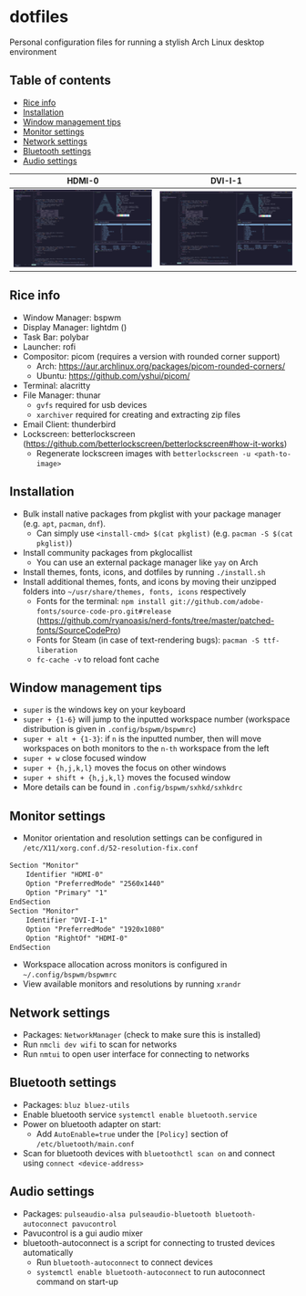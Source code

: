 # dotfiles

Personal configuration files for running a stylish Arch Linux desktop environment

## Table of contents
- [Rice info](#rice-info)
- [Installation](#installation)
- [Window management tips](#window-management-tips)
- [Monitor settings](#monitor-settings)
- [Network settings](#network-settings)
- [Bluetooth settings](#bluetooth-settings)
- [Audio settings](#audio-settings)

| HDMI-0     | DVI-I-1    |
| ---------- | ---------- |
| ![snapshot_2](images/snapshot_2.png) | ![snapshot_3](images/snapshot_3.png) |


## Rice info
- Window Manager: bspwm
- Display Manager: lightdm ()
- Task Bar: polybar
- Launcher: rofi
- Compositor: picom (requires a version with rounded corner support)
    - Arch: https://aur.archlinux.org/packages/picom-rounded-corners/
    - Ubuntu: https://github.com/yshui/picom/
- Terminal: alacritty
- File Manager: thunar
    - `gvfs` required for usb devices
    - `xarchiver` required for creating and extracting zip files
- Email Client: thunderbird
- Lockscreen: betterlockscreen (https://github.com/betterlockscreen/betterlockscreen#how-it-works)
    - Regenerate lockscreen images with `betterlockscreen -u <path-to-image>`

## Installation
- Bulk install native packages from pkglist with your package manager (e.g. `apt`, `pacman`, `dnf`).
    - Can simply use `<install-cmd> $(cat pkglist)` (e.g. `pacman -S $(cat pkglist)`)
- Install community packages from pkglocallist
    - You can use an external package manager like `yay` on Arch
- Install themes, fonts, icons, and dotfiles by running `./install.sh`
- Install additional themes, fonts, and icons by moving their unzipped folders into `~/usr/share/themes, fonts, icons` respectively
    - Fonts for the terminal: `npm install git://github.com/adobe-fonts/source-code-pro.git#release`  (https://github.com/ryanoasis/nerd-fonts/tree/master/patched-fonts/SourceCodePro)
    - Fonts for Steam (in case of text-rendering bugs): `pacman -S ttf-liberation`
    - `fc-cache -v` to reload font cache

## Window management tips
- `super` is the windows key on your keyboard
- `super + {1-6}` will jump to the inputted workspace number (workspace distribution is given in `.config/bspwm/bspwmrc`)
- `super + alt + {1-3}`: if `n` is the inputted number, then will move workspaces on both monitors to the `n-th` workspace from the left
- `super + w` close focused window
- `super + {h,j,k,l}` moves the focus on other windows
- `super + shift + {h,j,k,l}` moves the focused window
- More details can be found in `.config/bspwm/sxhkd/sxhkdrc`

## Monitor settings
- Monitor orientation and resolution settings can be configured in `/etc/X11/xorg.conf.d/52-resolution-fix.conf`
```
Section "Monitor"
    Identifier "HDMI-0"
    Option "PreferredMode" "2560x1440"
    Option "Primary" "1"
EndSection
Section "Monitor"
    Identifier "DVI-I-1"
    Option "PreferredMode" "1920x1080"
    Option "RightOf" "HDMI-0"
EndSection
```
- Workspace allocation across monitors is configured in `~/.config/bspwm/bspwmrc`
- View available monitors and resolutions by running `xrandr`

## Network settings
- Packages: `NetworkManager` (check to make sure this is installed)
- Run `nmcli dev wifi` to scan for networks
- Run `nmtui` to open user interface for connecting to networks

## Bluetooth settings
- Packages: `bluz bluez-utils`
- Enable bluetooth service `systemctl enable bluetooth.service`
- Power on bluetooth adapter on start:
    - Add `AutoEnable=true` under the `[Policy]` section of `/etc/bluetooth/main.conf`
- Scan for bluetooth devices with `bluetoothctl scan on` and connect using `connect <device-address>`

## Audio settings
- Packages: `pulseaudio-alsa pulseaudio-bluetooth bluetooth-autoconnect pavucontrol`
- Pavucontrol is a gui audio mixer
- bluetooth-autoconnect is a script for connecting to trusted devices automatically
    - Run `bluetooth-autoconnect` to connect devices
    - `systemctl enable bluetooth-autoconnect` to run autoconnect command on start-up
